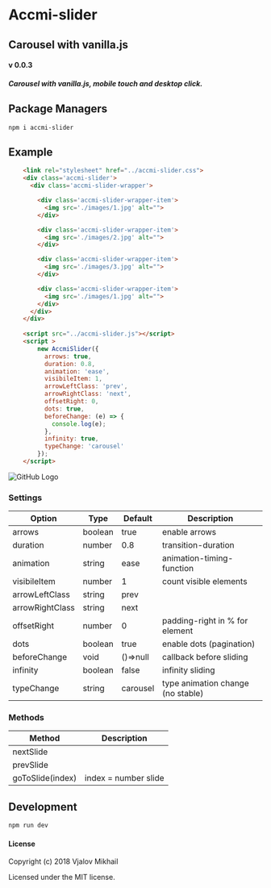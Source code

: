 # Accmi-slider

## Carousel with vanilla.js

#### v 0.0.3

##### Carousel with vanilla.js, mobile touch and desktop click.

## Package Managers

```npm
npm i accmi-slider
```

## Example
```html
    <link rel="stylesheet" href="../accmi-slider.css">
    <div class='accmi-slider'>
      <div class='accmi-slider-wrapper'>

        <div class='accmi-slider-wrapper-item'>
          <img src='./images/1.jpg' alt="">
        </div>

        <div class='accmi-slider-wrapper-item'>
          <img src='./images/2.jpg' alt="">
        </div>

        <div class='accmi-slider-wrapper-item'>
          <img src='./images/3.jpg' alt="">
        </div>

        <div class='accmi-slider-wrapper-item'>
          <img src='./images/1.jpg' alt="">
        </div>
      </div>
    </div>
    
    <script src="../accmi-slider.js"></script>
    <script >
        new AccmiSlider({
          arrows: true,
          duration: 0.8,
          animation: 'ease',
          visibileItem: 1,
          arrowLeftClass: 'prev',
          arrowRightClass: 'next',
          offsetRight: 0,
          dots: true,
          beforeChange: (e) => {
            console.log(e);
          },
          infinity: true,
          typeChange: 'carousel'
        });
    </script>
```

![GitHub Logo](./src/images/gameplay.gif)


### Settings

Option          | Type    | Default  | Description
--------------- | --------| -------- | --------------
arrows          | boolean | true     | enable arrows
duration        | number  | 0.8      | transition-duration 
animation       | string  | ease     | animation-timing-function
visibileItem    | number  | 1        | count visible elements
arrowLeftClass  | string  | prev     | 
arrowRightClass | string  | next     |
offsetRight     | number  | 0        | padding-right in % for element
dots            | boolean | true     | enable dots (pagination)
beforeChange    | void    | ()=>null | callback before sliding
infinity        | boolean | false    | infinity sliding
typeChange      | string  | carousel | type animation change (no stable)


### Methods

Method             | Description
------------------ | --------------
nextSlide          | 
prevSlide          | 
goToSlide(index)   | index = number slide

## Development

```sh
npm run dev
```


#### License
Copyright (c) 2018 Vjalov Mikhail

Licensed under the MIT license.
